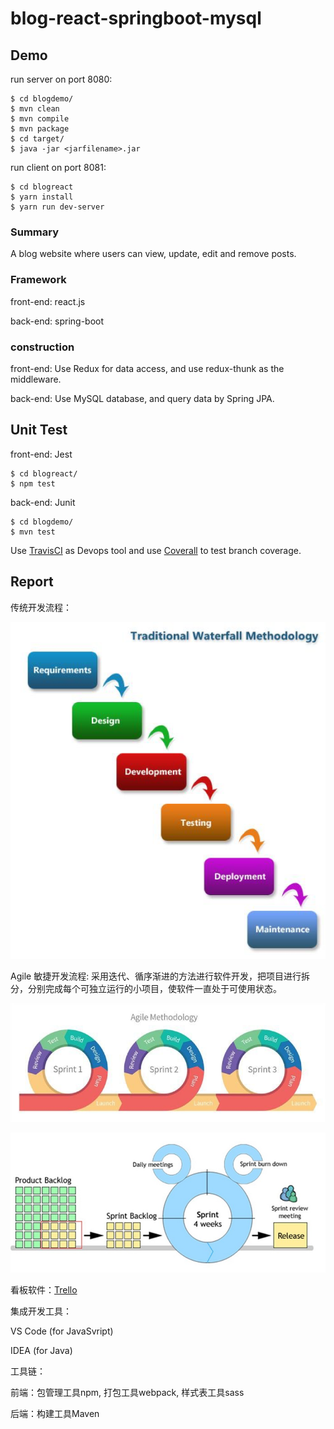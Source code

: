 # blog-react-springboot-mysql

## Demo

run server on port 8080:

```
$ cd blogdemo/
$ mvn clean
$ mvn compile
$ mvn package
$ cd target/
$ java -jar <jarfilename>.jar
```

run client on port 8081:

```
$ cd blogreact
$ yarn install
$ yarn run dev-server
```
  
### Summary

A blog website where users can view, update, edit and remove posts.

### Framework

front-end: react.js

back-end: spring-boot

### construction

front-end: 
Use Redux for data access, and use redux-thunk as the middleware.

back-end:
Use MySQL database, and query data by Spring JPA.

## Unit Test

front-end: Jest

```
$ cd blogreact/
$ npm test
```

back-end: Junit

```
$ cd blogdemo/
$ mvn test
```

Use [TravisCI](https://travis-ci.com/OliviaWYQ/blog-react-springboot-mysql) as Devops tool and use [Coverall](https://coveralls.io/github/OliviaWYQ/blog-react-springboot-mysql) to test branch coverage.

## Report

传统开发流程：

![image](https://github.com/OliviaWYQ/blog-react-springboot-mysql/blob/master/report/waterfall.png)

Agile 敏捷开发流程: 采用迭代、循序渐进的方法进行软件开发，把项目进行拆分，分别完成每个可独立运行的小项目，使软件一直处于可使用状态。

![image](https://github.com/OliviaWYQ/blog-react-springboot-mysql/blob/master/report/agile.png)

![image](https://github.com/OliviaWYQ/blog-react-springboot-mysql/blob/master/report/ScrumModel.jpg)

看板软件：[Trello](https://trello.com/b/QvWv9Y9a/demo)

集成开发工具：

VS Code (for JavaSvript)

IDEA (for Java)

工具链：

前端：包管理工具npm, 打包工具webpack, 样式表工具sass

后端：构建工具Maven
